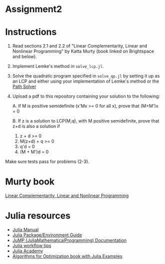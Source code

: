 # Assignment2

# Instructions

1. Read sections 2.1 and 2.2 of "Linear Complementarity, Linear and Nonlinear
   Programming" by Katta Murty (book linked on Brightspace and below).
2. Implement Lemke's method in `solve_lcp.jl`.
3. Solve the quadratic program specified in `solve_qp.jl` by setting it up as
   an LCP and either using your implementation of Lemke's method or the [Path
   Solver](https://github.com/chkwon/PATHSolver.jl)
4. Upload a pdf to this repository containing your solution to the following:

   A. If M is positive semidefinite (x'Mx >= 0 for all x), prove that (M+M')x = 0
   
   B. If z is a solution to LCP(M,q), with M positive semidefinite, prove that z+d is also a solution if 
      1.    z + d >= 0
      2.    M(z+d) + q >= 0
      3.    q'd = 0
      4.    (M + M')d = 0

Make sure tests pass for problems (2-3). 

# Murty book
[Linear Complementarity, Linear and Nonlinear
Programming](http://www-personal.umich.edu/~murty/books/linear_complementarity_webbook/lcp-complete.pdf)

# Julia resources

- [Julia Manual](https://docs.julialang.org/en/v1/manual/getting-started/)
- [Julia Package/Environment Guide](https://pkgdocs.julialang.org/v1/)
- [JuMP (JuliaMathematicalProgramming) Documentation](https://jump.dev/JuMP.jl/stable/)
- [Julia workflow tips](https://m3g.github.io/JuliaNotes.jl/stable/workflow/)
- [Julia Academy](https://juliaacademy.com/courses)
- [Algorithms for Optimization book with Julia Examples](https://algorithmsbook.com/optimization/)
